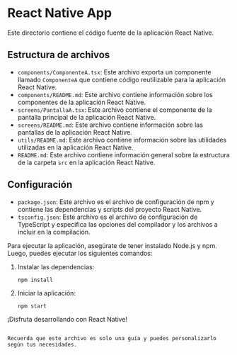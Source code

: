 # React Native App

Este directorio contiene el código fuente de la aplicación React Native.

## Estructura de archivos

- `components/ComponenteA.tsx`: Este archivo exporta un componente llamado `ComponenteA` que contiene código reutilizable para la aplicación React Native.
- `components/README.md`: Este archivo contiene información sobre los componentes de la aplicación React Native.
- `screens/PantallaA.tsx`: Este archivo contiene el componente de la pantalla principal de la aplicación React Native.
- `screens/README.md`: Este archivo contiene información sobre las pantallas de la aplicación React Native.
- `utils/README.md`: Este archivo contiene información sobre las utilidades utilizadas en la aplicación React Native.
- `README.md`: Este archivo contiene información general sobre la estructura de la carpeta `src` en la aplicación React Native.

## Configuración

- `package.json`: Este archivo es el archivo de configuración de npm y contiene las dependencias y scripts del proyecto React Native.
- `tsconfig.json`: Este archivo es el archivo de configuración de TypeScript y especifica las opciones del compilador y los archivos a incluir en la compilación.

Para ejecutar la aplicación, asegúrate de tener instalado Node.js y npm. Luego, puedes ejecutar los siguientes comandos:

1. Instalar las dependencias:
   ```
   npm install
   ```

2. Iniciar la aplicación:
   ```
   npm start
   ```

¡Disfruta desarrollando con React Native!
```

Recuerda que este archivo es solo una guía y puedes personalizarlo según tus necesidades.